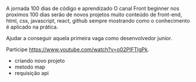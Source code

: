 A jornada 100 dias de código e aprendizado
O canal Front beginner nos proximos 100 dias serão de novos projetos muito conteúdo de front-end, html, css, javascript, react, github
sempre mostrando como o conhecimento é aplicado na prática.

Ajudar a conseguir aquela primeira vaga como desenvolvedor junior.

Participe https://www.youtube.com/watch?v=o02PIFTlgPk.

* criando novo projeto 
* metodo map 
* requisição api 

